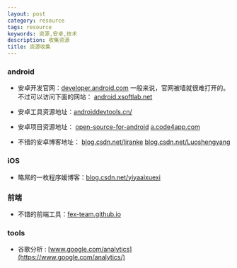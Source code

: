 ```yaml
---
layout: post
category: resource
tags: resource
keywords: 资源,安卓,技术
description: 收集资源
title: 资源收集
---
```


### <b>android</b>

* 安卓开发官网：[developer.android.com](http://developer.android.com/index.html)
	一般来说，官网被墙就很难打开的。不过可以访问下面的网站：
	[android.xsoftlab.net](http://android.xsoftlab.net/)

* 安卓工具资源地址：[androiddevtools.cn/](http://androiddevtools.cn/)

* 安卓项目资源地址：
[open-source-for-android](https://github.com/Trinea/android-open-project)
[a.code4app.com](http://a.code4app.com)

* 不错的安卓博客地址：
[blog.csdn.net/liranke](http://blog.csdn.net/liranke/article/category/605374)
[blog.csdn.net/Luoshengyang](http://blog.csdn.net/Luoshengyang)

### <b>iOS</b>
* 略屌的一枚程序媛博客：[blog.csdn.net/yiyaaixuexi](http://blog.csdn.net/yiyaaixuexi)

### <b>前端</b>
* 不错的前端工具：[fex-team.github.io](https://fex-team.github.io/fis-site/docs/beginning/getting-started.html)

### <b>tools</b>

* 谷歌分析 : [www.google.com/analytics](https://www.google.com/analytics/)